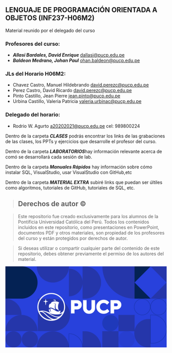 ## LENGUAJE DE PROGRAMACIÓN ORIENTADA A OBJETOS (INF237-H06M2)


Material reunido por el delegado del curso


### Profesores del curso:
+  ***Allasi Bardales, David Enrique*** dallasi@pucp.edu.pe
+  ***Baldeon Medrano, Johan Paul***  ohan.baldeon@pucp.edu.pe

### JLs del Horario H06M2:
+ Chavez Castro, Manuel Hildebrando david.perezc@pucp.edu.pe
+ Perez Castro, David Ricardo david.perezc@pucp.edu.pe
+ Pinto Castillo, Jean Pierre jean.pinto@pucp.edu.pe
+ Urbina Castillo, Valeria Patricia valeria.urbinac@pucp.edu.pe

### Delegado del horario:
+ Rodrio W. Agurto a20202021@pucp.edu.pe cel: 989800224


Dentro de la carpeta ***CLASES*** podrás encontrar los links de las grabaciones de las clases, los PPTs y ejercicios que desarrolle el profesor del curso.


Dentro de la carpeta ***LABORATORIOS***hay información relevante acerca de comó se desarrollará cada sesión de lab.


Dentro de la carpeta ***Manuales Rápidos*** hay información sobre cómo instalar SQL, VisualStudio, usar VisualStudio con GitHub,etc


Dentro de la carpeta ***MATERIAL EXTRA*** subiré links que puedan ser últiles como algoritmos, tutoriales de GitHub, tutoriales de SQL, etc. 

> ## Derechos de autor ©

> Este repositorio fue creado exclusivamente para los alumnos de la Pontificia Universidad Católica del Perú. Todos los contenidos incluidos en este repositorio, como presentaciones en PowerPoint, documentos PDF y otros materiales, son propiedad de los profesores del curso y están protegidos por derechos de autor.

> Si deseas utilizar o compartir cualquier parte del contenido de este repositorio, debes obtener previamente el permiso de los autores del material.

![logo pucp](logo.png)

